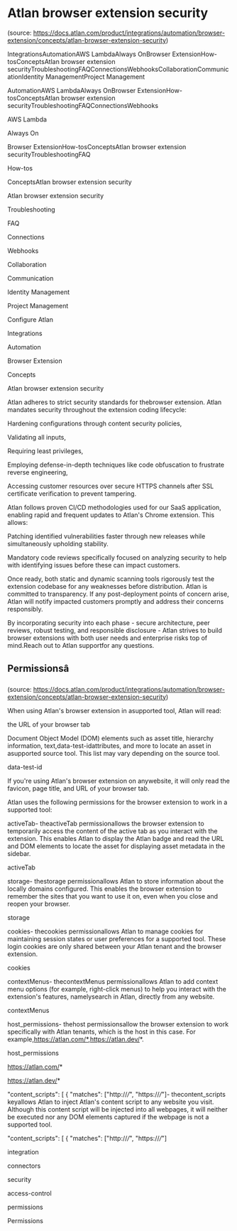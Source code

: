# Atlan browser extension security
(source: https://docs.atlan.com/product/integrations/automation/browser-extension/concepts/atlan-browser-extension-security)

IntegrationsAutomationAWS LambdaAlways OnBrowser ExtensionHow-tosConceptsAtlan browser extension securityTroubleshootingFAQConnectionsWebhooksCollaborationCommunicationIdentity ManagementProject Management

AutomationAWS LambdaAlways OnBrowser ExtensionHow-tosConceptsAtlan browser extension securityTroubleshootingFAQConnectionsWebhooks

AWS Lambda

Always On

Browser ExtensionHow-tosConceptsAtlan browser extension securityTroubleshootingFAQ

How-tos

ConceptsAtlan browser extension security

Atlan browser extension security

Troubleshooting

FAQ

Connections

Webhooks

Collaboration

Communication

Identity Management

Project Management

Configure Atlan

Integrations

Automation

Browser Extension

Concepts

Atlan browser extension security

Atlan adheres to strict security standards for thebrowser extension. Atlan mandates security throughout the extension coding lifecycle:

Hardening configurations through content security policies,

Validating all inputs,

Requiring least privileges,

Employing defense-in-depth techniques like code obfuscation to frustrate reverse engineering,

Accessing customer resources over secure HTTPS channels after SSL certificate verification to prevent tampering.

Atlan follows proven CI/CD methodologies used for our SaaS application, enabling rapid and frequent updates to Atlan's Chrome extension. This allows:

Patching identified vulnerabilities faster through new releases while simultaneously upholding stability.

Mandatory code reviews specifically focused on analyzing security to help with identifying issues before these can impact customers.

Once ready, both static and dynamic scanning tools rigorously test the extension codebase for any weaknesses before distribution. Atlan is committed to transparency. If any post-deployment points of concern arise, Atlan will notify impacted customers promptly and address their concerns responsibly.

By incorporating security into each phase   -  secure architecture, peer reviews, robust testing, and responsible disclosure   -  Atlan strives to build browser extensions with both user needs and enterprise risks top of mind.Reach out to Atlan supportfor any questions.



## Permissionsâ
(source: https://docs.atlan.com/product/integrations/automation/browser-extension/concepts/atlan-browser-extension-security)

When using Atlan's browser extension in asupported tool, Atlan will read:

the URL of your browser tab

Document Object Model (DOM) elements such as asset title, hierarchy information, text,data-test-idattributes, and more to locate an asset in asupported source tool. This list may vary depending on the source tool.

data-test-id

If you're using Atlan's browser extension on anywebsite, it will only read the favicon, page title, and URL of your browser tab.

Atlan uses the following permissions for the browser extension to work in a supported tool:

activeTab-  theactiveTab permissionallows the browser extension to temporarily access the content of the active tab as you interact with the extension. This enables Atlan to display the Atlan badge and read the URL and DOM elements to locate the asset for displaying asset metadata in the sidebar.

activeTab

storage-  thestorage permissionallows Atlan to store information about the locally domains configured. This enables the browser extension to remember the sites that you want to use it on, even when you close and reopen your browser.

storage

cookies-  thecookies permissionallows Atlan to manage cookies for maintaining session states or user preferences for a supported tool. These login cookies are only shared between your Atlan tenant and the browser extension.

cookies

contextMenus-  thecontextMenus permissionallows Atlan to add context menu options (for example, right-click menus) to help you interact with the extension's features, namelysearch in Atlan, directly from any website.

contextMenus

host_permissions-  thehost permissionsallow the browser extension to work specifically with Atlan tenants, which is the host in this case. For example,https://atlan.com/*,https://atlan.dev/*.

host_permissions

https://atlan.com/*

https://atlan.dev/*

"content_scripts": [ { "matches": ["http://*/*", "https://*/*"]-  thecontent_scripts keyallows Atlan to inject Atlan's content script to any website you visit. Although this content script will be injected into all webpages, it will neither be executed nor any DOM elements captured if the webpage is not a supported tool.

"content_scripts": [ { "matches": ["http://*/*", "https://*/*"]

integration

connectors

security

access-control

permissions

Permissions
